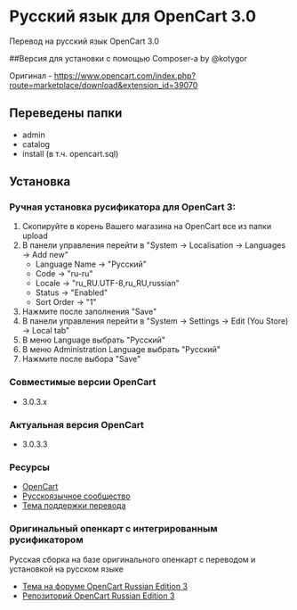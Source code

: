 # Русский язык для OpenCart 3.0
Перевод на русский язык OpenCart 3.0

##Версия для установки с помощью Composer-а
by @kotygor

Оригинал - https://www.opencart.com/index.php?route=marketplace/download&extension_id=39070

## Переведены папки
* admin
* catalog
* install (в т.ч. opencart.sql)

## Установка
### Ручная установка русификатора для OpenCart 3:
1. Скопируйте в корень Вашего магазина на OpenCart все из папки upload
2. В панели управления перейти в "System -> Localisation -> Languages -> Add new"
    * Language Name -> "Русский"
    * Code -> "ru-ru"
    * Locale -> "ru_RU.UTF-8,ru_RU,russian"
    * Status -> "Enabled"
    * Sort Order -> "1"
3. Нажмите после заполнения "Save"
4. В панели управления перейти в "System -> Settings -> Edit (You Store) -> Local tab"
5. В меню Language выбрать "Русский"
6. В меню Administration Language выбрать "Русский"
7. Нажмите после выбора "Save"

### Совместимые версии OpenCart
* 3.0.3.x

### Актуальная версия OpenCart
* 3.0.3.3

### Ресурсы
* [OpenCart](https://opencart.com/)
* [Русскоязычное сообщество](https://forum.opencart.name/)
* [Тема поддержки перевода](https://forum.opencart.name/resources/Русский-язык-для-opencart-3-0.9/)

### Оригинальный опенкарт с интегрированным русификатором
Русская сборка на базе оригинального опенкарт с переводом и установкой на русском языке
* [Тема на форуме OpenCart Russian Edition 3](https://forum.opencart.name/resources/opencart-russian-edition.13/)
* [Репозиторий OpenCart Russian Edition 3](https://github.com/ruOpenCart/opencart-russian-edition/releases)
